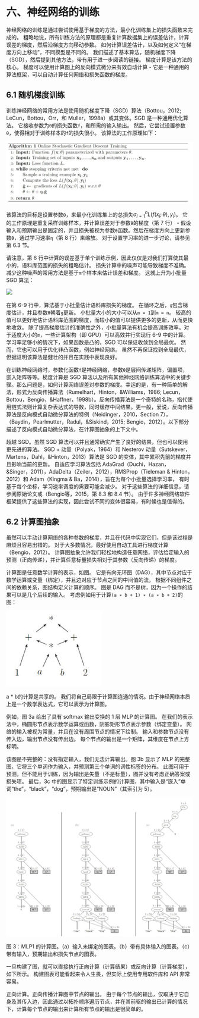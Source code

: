 # 六、神经网络的训练

神经网络的训练是通过尝试使用基于梯度的方法，最小化训练集上的损失函数来完成的。 粗略地说，所有训练方法的原理都是重复计算数据集上的误差估计，计算误差的梯度，然后沿梯度方向移动参数。 如何计算误差估计，以及如何定义“在梯度方向上移动”，不同模型是不同的。 我们描述了基本算法，随机梯度下降（SGD），然后提到其他方法，带有用于进一步阅读的链接。 梯度计算是该方法的核心。 梯度可以使用计算图上的反向模式微分来有效自动计算 - 它是一种通用的算法框架，可以自动计算任何网络和损失函数的梯度。

## 6.1 随机梯度训练

训练神经网络的常用方法是使用随机梯度下降（SGD）算法（Bottou，2012; LeCun，Bottou，Orr，和 Muller，1998a）或其变体。SGD 是一种通用优化算法。 它接收参数为`θ`的损失函数`f`，和所需的输入输出。 然后，它尝试设置参数`θ`，使得相对于训练样本的`f`的损失很小。 该算法的工作原理如下：

![](img/algo-1.jpg)

该算法的目标是设置参数`θ`，来最小化训练集上的总损失$\sigma_{i=1}^n L(f(x_i; \theta), y_i)$。 它的工作原理是重复采样训练样本，并计算误差对于参数`θ`的梯度（第 7 行） - 假设输入和预期输出是固定的，并且损失被视为参数`θ`函数。然后在梯度方向上更新参数`θ`，通过学习速率`η`（第 8 行）来缩放。 对于设置学习率的进一步讨论，请参见第 6.3 节。

请注意，第 6 行中计算的误差基于单个训练示例，因此仅仅是对我们打算使其最小的，语料库范围的损失的粗略估计。 损失计算中的噪声可能导致梯度不准确。 减少这种噪声的常用方法是基于`m`个样本来估计误差和梯度。 这就上升为小批量 SGD 算法：

![](img/algo-2.jpg)

在第 6-9 行中，算法基于小批量估计语料库损失的梯度。 在循环之后，`g`包含梯度估计，并且参数`θ`朝着`g`更新。 小批量大小的大小可以从`m = 1`到`m = n`。 较高的值可以更好地估计语料库范围的梯度，而较小的值可以提供更多的更新，从而更快地收敛。 除了提高梯度估计的准确性之外，小批量算法有机会提高训练效率。对于适度大小的`m`，一些计算架构（即 GPU）可以高效并行实现行 6-9 中的计算。 学习率足够小的情况下，如果函数是凸的，SGD 可以保证收敛到全局最优。 然而，它也可以用于优化非凸函数，例如神经网络。 虽然不再保证找到全局最优，但据证明该算法是健壮的并且在实践中表现良好。

在训练神经网络时，参数化函数`f`是神经网络，参数`θ`是层间传递矩阵，偏置项，嵌入矩阵等等。梯度计算是 SGD 算法以及所有其他神经网络训练算法中的关键步骤。那么问题是，如何计算网络误差对参数的梯度。幸运的是，有一种简单的解法，形式为反向传播算法（Rumelhart，Hinton，&Williams，1986; Lecun，Bottou，Bengio，&Haffner，1998b）。反向传播算法是一个奇特的名称，指代使用链式法则计算复杂表达式的导数，同时缓存中间结果。更一般，爱说，反向传播算法是反向模式自动微分算法的特例（Neidinger，2010，Section 7），（Baydin，Pearlmutter，Radul，&Siskind，2015; Bengio，2012）。以下部分描述了反向模式自动微分算法，在计算图抽象的上下文中。

超越 SGD。虽然 SGD 算法可以并且通常确实产生了良好的结果，但也可以使用更先进的算法。 SGD + 动量（Polyak，1964）和 Nesterov 动量（Sutskever，Martens，Dahl，&Hinton，2013）算法是 SGD 的变体，其中累积先前的梯度并且影响当前的更新。 自适应学习算法包括 AdaGrad（Duchi，Hazan，&Singer，2011），AdaDelta（Zeiler，2012），RMSProp（Tieleman & Hinton，2012）和 Adam（Kingma & Ba，2014），旨在为每个小批量选择学习率， 有时基于每个坐标，学习速率调度的需要可能会减少。 对于这些算法的详细信息，请参阅原始论文或（Bengio等，2015，第 8.3 和 8.4 节）。 由于许多神经网络软件框架提供了这些算法的实现，因此尝试不同的变体很容易，有时候也是值得的。

## 6.2 计算图抽象

虽然可以手动计算网络的各种参数的梯度，并且在代码中实现它们，但是该过程是麻烦且容易出错的。 对于大多数情况，最好使用自动工具进行梯度计算（Bengio，2012）。 计算图抽象允许我们轻松地构造任意网络，评估给定输入的预测（正向传递），并计算任意标量损失相对于其参数（反向传递）的梯度。


计算图是任意数学计算的表示，如图。 它是有向无环图（DAG），其中节点对应于数学运算或变量（绑定），并且边对应于节点之间的中间值的流。 根据不同组件之间的依赖关系，图结构定义计算的顺序。 图是 DAG 而不是树，因为一个操作的结果可以是几个后续的输入。 考虑例如用于计算`(a ∗ b + 1) ∗ (a ∗ b + 2)`的图：

![](img/0-1.jpg)

a * b的计算是共享的。 我们将自己局限于计算图连通的情况。由于神经网络本质上是一个数学表达式，它可以表示为计算图。

例如，图 3a 给出了具有 softmax 输出变换的 1 层 MLP 的计算图。 在我们的表示法中，椭圆形节点表示数学运算或函数，阴影矩形节点表示参数（绑定变量）。 网络的输入被视为常量，并且在没有周围节点的情况下绘制。 输入和参数节点没有传入边，输出节点没有传出边。 每个节点的输出是一个矩阵，其维度在节点上方标明。

该图是不完整的：没有指定输入，我们无法计算输出。图 3b 显示了 MLP 的完整图，它将三个单词作为输入，并预测第三个单词的词性标签的分布。 此图可用于预测，但不能用于训练，因为输出是矢量（不是标量），图并没有考虑正确答案或损失项。 最后，3c 中的图显示了特定训练示例的计算图，其中输入是“嵌入”单词“the”，“black”，“dog”，预期输出是“NOUN”（其索引为 5）。

![](img/3.jpg)

图 3：MLP1 的计算图。（a）输入未绑定的图表。（b）带有具体输入的图表。（c）带有输入，预期输出和损失节点的图表。

一旦构建了图，就可以直接执行正向计算（计算结果）或反向计算（计算梯度），如下所示。 构建图表可能看起来令人生畏，但实际上使用专用软件库和 API 非常容易。

正向计算。正向传播计算图中节点的输出。 由于每个节点的输出，仅取决于它自身及其传入边，因此通过以拓扑顺序遍历节点，并在其前驱的输出已计算的情况下，计算每个节点的输出来计算所有节点的输出是很简单的。
